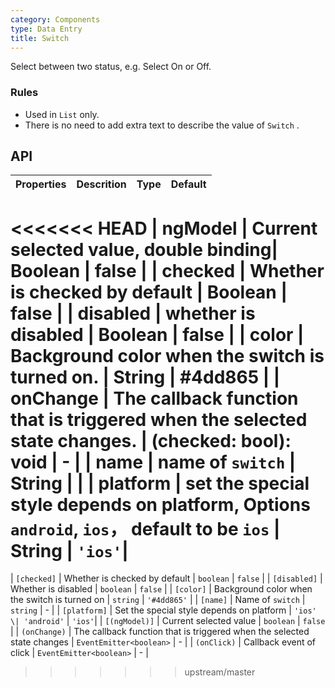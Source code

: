 ```yaml
---
category: Components
type: Data Entry
title: Switch
---
```




Select between two status, e.g. Select On or Off.

### Rules
- Used in `List` only.
- There is no need to add extra text to describe the value of  `Switch` .


## API

Properties | Descrition | Type | Default
-----------|------------|------|--------
<<<<<<< HEAD
| ngModel | 	Current selected value, double binding| Boolean | false |
| checked    | Whether is checked by default    | Boolean       |   false  |
| disabled   | whether is disabled    | Boolean       |   false  |
| color | Background color when the switch is turned on. | String | #4dd865 |
| onChange   | The callback function that is triggered when the selected state changes. | (checked: bool): void |  -  |
| name  | name of `switch`    | String   | <span> </span> |
| platform  |  set the special style depends on platform, Options  `android`, `ios`， default to be `ios` | String | `'ios'`|
=======
| `[checked]` | Whether is checked by default | `boolean` | `false` |
| `[disabled]` | Whether is disabled | `boolean` | `false` |
| `[color]` | Background color when the switch is turned on | `string` | `'#4dd865'` |
| `[name]` | Name of `switch` | `string` | - |
| `[platform]` | Set the special style depends on platform | `'ios' \| 'android'` | `'ios'`|
| `[(ngModel)]` | Current selected value | `boolean` | `false` |
| `(onChange)` | The callback function that is triggered when the selected state changes | `EventEmitter<boolean>` | - |
| `(onClick)` | Callback event of click | `EventEmitter<boolean>` | - |
>>>>>>> upstream/master
